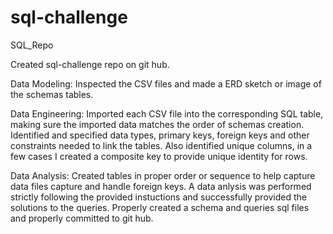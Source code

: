 # sql-challenge
SQL_Repo

Created sql-challenge repo on git hub.

Data Modeling:
Inspected the CSV files and made a ERD sketch or image of the schemas tables. 

Data Engineering:
Imported each CSV file into the corresponding SQL table, making sure the imported data matches the order of schemas creation. Identified and specified data types, primary keys, foreign keys and other constraints needed to link the tables. Also identified unique columns, in a few cases I created a composite key to provide unique identity for rows.

Data Analysis:
Created tables in proper order or sequence to help capture data files capture and handle foreign keys. A data anlysis was performed strictly following the provided instuctions and successfully provided the solutions to the queries. Properly created a schema and queries sql files and properly committed to git hub.




